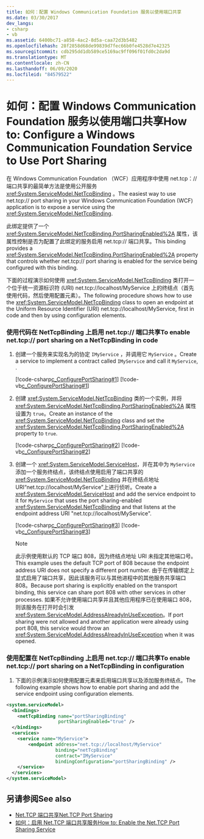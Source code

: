 ```yaml
---
title: 如何：配置 Windows Communication Foundation 服务以使用端口共享
ms.date: 03/30/2017
dev_langs:
- csharp
- vb
ms.assetid: 6400bc71-a858-4ac2-8d5a-caa72d3b5482
ms.openlocfilehash: 28f2858d68de99839d7fec66b0fe4528d7e42325
ms.sourcegitcommit: cdb295dd1db589ce5169ac9ff096f01fd0c2da9d
ms.translationtype: MT
ms.contentlocale: zh-CN
ms.lasthandoff: 06/09/2020
ms.locfileid: "84579522"
---
```

# <a name="how-to-configure-a-windows-communication-foundation-service-to-use-port-sharing"></a><span data-ttu-id="572e3-102">如何：配置 Windows Communication Foundation 服务以使用端口共享</span><span class="sxs-lookup"><span data-stu-id="572e3-102">How to: Configure a Windows Communication Foundation Service to Use Port Sharing</span></span>
<span data-ttu-id="572e3-103">在 Windows Communication Foundation （WCF）应用程序中使用 net.tcp：//端口共享的最简单方法是使用公开服务 <xref:System.ServiceModel.NetTcpBinding> 。</span><span class="sxs-lookup"><span data-stu-id="572e3-103">The easiest way to use net.tcp:// port sharing in your Windows Communication Foundation (WCF) application is to expose a service using the <xref:System.ServiceModel.NetTcpBinding>.</span></span>  
  
 <span data-ttu-id="572e3-104">此绑定提供了一个 <xref:System.ServiceModel.NetTcpBinding.PortSharingEnabled%2A> 属性，该属性控制是否为配置了此绑定的服务启用 net.tcp:// 端口共享。</span><span class="sxs-lookup"><span data-stu-id="572e3-104">This binding provides a <xref:System.ServiceModel.NetTcpBinding.PortSharingEnabled%2A> property that controls whether net.tcp:// port sharing is enabled for the service being configured with this binding.</span></span>  
  
 <span data-ttu-id="572e3-105">下面的过程演示如何使用 <xref:System.ServiceModel.NetTcpBinding> 类打开一个位于统一资源标识符 (URI) net.tcp://localhost/MyService 上的终结点（首先使用代码，然后使用配置元素）。</span><span class="sxs-lookup"><span data-stu-id="572e3-105">The following procedure shows how to use the <xref:System.ServiceModel.NetTcpBinding> class to open an endpoint at the Uniform Resource Identifier (URI) net.tcp://localhost/MyService, first in code and then by using configuration elements.</span></span>  
  
### <a name="to-enable-nettcp-port-sharing-on-a-nettcpbinding-in-code"></a><span data-ttu-id="572e3-106">使用代码在 NetTcpBinding 上启用 net.tcp:// 端口共享</span><span class="sxs-lookup"><span data-stu-id="572e3-106">To enable net.tcp:// port sharing on a NetTcpBinding in code</span></span>  
  
1. <span data-ttu-id="572e3-107">创建一个服务来实现名为的协定 `IMyService` ，并调用它 `MyService` 。</span><span class="sxs-lookup"><span data-stu-id="572e3-107">Create a service to implement a contract called `IMyService` and call it `MyService`, .</span></span>  
  
     [!code-csharp[c_ConfigurePortSharing#1](../../../../samples/snippets/csharp/VS_Snippets_CFX/c_configureportsharing/cs/source.cs#1)]
     [!code-vb[c_ConfigurePortSharing#1](../../../../samples/snippets/visualbasic/VS_Snippets_CFX/c_configureportsharing/vb/source.vb#1)]  
  
2. <span data-ttu-id="572e3-108">创建 <xref:System.ServiceModel.NetTcpBinding> 类的一个实例，并将 <xref:System.ServiceModel.NetTcpBinding.PortSharingEnabled%2A> 属性设置为 `true`。</span><span class="sxs-lookup"><span data-stu-id="572e3-108">Create an instance of the <xref:System.ServiceModel.NetTcpBinding> class and set the <xref:System.ServiceModel.NetTcpBinding.PortSharingEnabled%2A> property to `true`.</span></span>  
  
     [!code-csharp[c_ConfigurePortSharing#2](../../../../samples/snippets/csharp/VS_Snippets_CFX/c_configureportsharing/cs/source.cs#2)]
     [!code-vb[c_ConfigurePortSharing#2](../../../../samples/snippets/visualbasic/VS_Snippets_CFX/c_configureportsharing/vb/source.vb#2)]  
  
3. <span data-ttu-id="572e3-109">创建一个 <xref:System.ServiceModel.ServiceHost>，并在其中为 `MyService` 添加一个服务终结点，该终结点使用启用了端口共享的 <xref:System.ServiceModel.NetTcpBinding> 并在终结点地址 URI“net.tcp://localhost/MyService”上进行侦听。</span><span class="sxs-lookup"><span data-stu-id="572e3-109">Create a <xref:System.ServiceModel.ServiceHost> and add the service endpoint to it for `MyService` that uses the port sharing-enabled <xref:System.ServiceModel.NetTcpBinding> and that listens at the endpoint address URI "net.tcp://localhost/MyService".</span></span>  
  
     [!code-csharp[c_ConfigurePortSharing#3](../../../../samples/snippets/csharp/VS_Snippets_CFX/c_configureportsharing/cs/source.cs#3)]
     [!code-vb[c_ConfigurePortSharing#3](../../../../samples/snippets/visualbasic/VS_Snippets_CFX/c_configureportsharing/vb/source.vb#3)]  
  
    > [!NOTE]
    > <span data-ttu-id="572e3-110">此示例使用默认的 TCP 端口 808，因为终结点地址 URI 未指定其他端口号。</span><span class="sxs-lookup"><span data-stu-id="572e3-110">This example uses the default TCP port of 808 because the endpoint address URI does not specify a different port number.</span></span> <span data-ttu-id="572e3-111">由于在传输绑定上显式启用了端口共享，因此该服务可以与其他进程中的其他服务共享端口 808。</span><span class="sxs-lookup"><span data-stu-id="572e3-111">Because port sharing is explicitly enabled on the transport binding, this service can share port 808 with other services in other processes.</span></span> <span data-ttu-id="572e3-112">如果不允许使用端口共享并且其他应用程序已在使用端口 808，则该服务在打开时会引发 <xref:System.ServiceModel.AddressAlreadyInUseException>。</span><span class="sxs-lookup"><span data-stu-id="572e3-112">If port sharing were not allowed and another application were already using port 808, this service would throw an <xref:System.ServiceModel.AddressAlreadyInUseException> when it was opened.</span></span>  
  
### <a name="to-enable-nettcp-port-sharing-on-a-nettcpbinding-in-configuration"></a><span data-ttu-id="572e3-113">使用配置在 NetTcpBinding 上启用 net.tcp:// 端口共享</span><span class="sxs-lookup"><span data-stu-id="572e3-113">To enable net.tcp:// port sharing on a NetTcpBinding in configuration</span></span>  
  
1. <span data-ttu-id="572e3-114">下面的示例演示如何使用配置元素来启用端口共享以及添加服务终结点。</span><span class="sxs-lookup"><span data-stu-id="572e3-114">The following example shows how to enable port sharing and add the service endpoint using configuration elements.</span></span>  
  
```xml  
<system.serviceModel>  
  <bindings>  
    <netTcpBinding name="portSharingBinding"
                   portSharingEnabled="true" />  
  </bindings>  
  <services>  
    <service name="MyService">  
        <endpoint address="net.tcp://localhost/MyService"  
                  binding="netTcpBinding"  
                  contract="IMyService"  
                  bindingConfiguration="portSharingBinding" />  
    </service>  
  </services>  
</system.serviceModel>  
```  
  
## <a name="see-also"></a><span data-ttu-id="572e3-115">另请参阅</span><span class="sxs-lookup"><span data-stu-id="572e3-115">See also</span></span>

- [<span data-ttu-id="572e3-116">Net.TCP 端口共享</span><span class="sxs-lookup"><span data-stu-id="572e3-116">Net.TCP Port Sharing</span></span>](net-tcp-port-sharing.md)
- [<span data-ttu-id="572e3-117">如何：启用 Net.TCP 端口共享服务</span><span class="sxs-lookup"><span data-stu-id="572e3-117">How to: Enable the Net.TCP Port Sharing Service</span></span>](how-to-enable-the-net-tcp-port-sharing-service.md)
